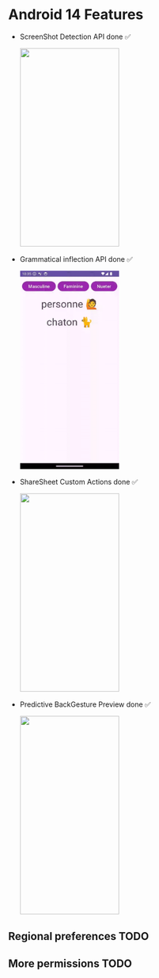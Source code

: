 # Android 14 Features
- ScreenShot Detection API done ✅
  
  <img src="https://developer.android.com/static/about/versions/14/images/screenshot-detection.svg" width="200" height="400" />
  
- Grammatical inflection API done ✅

  <img src="screenshots/gramatical_inflection_api-ezgif.com-video-to-gif-converter.gif" width="200" height="400" />
  
- ShareSheet Custom Actions done ✅

  <img src="https://developer.android.com/static/about/versions/14/images/sharesheet-android14.png" width="200" height="400" />
  
- Predictive BackGesture Preview done ✅
  
  <img src="screenshots/predictive-back-settings-example-ezgif.com-video-to-gif-converter.gif" width="200" height="400" />

## Regional preferences TODO

## More permissions TODO

